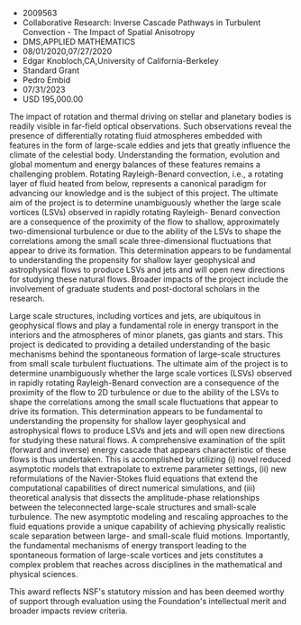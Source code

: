 
* 2009563
* Collaborative Research: Inverse Cascade Pathways in Turbulent Convection - The Impact of Spatial Anisotropy
* DMS,APPLIED MATHEMATICS
* 08/01/2020,07/27/2020
* Edgar Knobloch,CA,University of California-Berkeley
* Standard Grant
* Pedro Embid
* 07/31/2023
* USD 195,000.00

The impact of rotation and thermal driving on stellar and planetary bodies is
readily visible in far-field optical observations. Such observations reveal the
presence of differentially rotating fluid atmospheres embedded with features in
the form of large-scale eddies and jets that greatly influence the climate of
the celestial body. Understanding the formation, evolution and global momentum
and energy balances of these features remains a challenging problem. Rotating
Rayleigh-Benard convection, i.e., a rotating layer of fluid heated from below,
represents a canonical paradigm for advancing our knowledge and is the subject
of this project. The ultimate aim of the project is to determine unambiguously
whether the large scale vortices (LSVs) observed in rapidly rotating Rayleigh-
Benard convection are a consequence of the proximity of the flow to shallow,
approximately two-dimensional turbulence or due to the ability of the LSVs to
shape the correlations among the small scale three-dimensional fluctuations that
appear to drive its formation. This determination appears to be fundamental to
understanding the propensity for shallow layer geophysical and astrophysical
flows to produce LSVs and jets and will open new directions for studying these
natural flows. Broader impacts of the project include the involvement of
graduate students and post-doctoral scholars in the research.

Large scale structures, including vortices and jets, are ubiquitous in
geophysical flows and play a fundamental role in energy transport in the
interiors and the atmospheres of minor planets, gas giants and stars. This
project is dedicated to providing a detailed understanding of the basic
mechanisms behind the spontaneous formation of large-scale structures from small
scale turbulent fluctuations. The ultimate aim of the project is to determine
unambiguously whether the large scale vortices (LSVs) observed in rapidly
rotating Rayleigh-Benard convection are a consequence of the proximity of the
flow to 2D turbulence or due to the ability of the LSVs to shape the
correlations among the small scale fluctuations that appear to drive its
formation. This determination appears to be fundamental to understanding the
propensity for shallow layer geophysical and astrophysical flows to produce LSVs
and jets and will open new directions for studying these natural flows. A
comprehensive examination of the split (forward and inverse) energy cascade that
appears characteristic of these flows is thus undertaken. This is accomplished
by utilizing (i) novel reduced asymptotic models that extrapolate to extreme
parameter settings, (ii) new reformulations of the Navier-Stokes fluid equations
that extend the computational capabilities of direct numerical simulations, and
(iii) theoretical analysis that dissects the amplitude-phase relationships
between the teleconnected large-scale structures and small-scale turbulence. The
new asymptotic modeling and rescaling approaches to the fluid equations provide
a unique capability of achieving physically realistic scale separation between
large- and small-scale fluid motions. Importantly, the fundamental mechanisms of
energy transport leading to the spontaneous formation of large-scale vortices
and jets constitutes a complex problem that reaches across disciplines in the
mathematical and physical sciences.

This award reflects NSF's statutory mission and has been deemed worthy of
support through evaluation using the Foundation's intellectual merit and broader
impacts review criteria.
